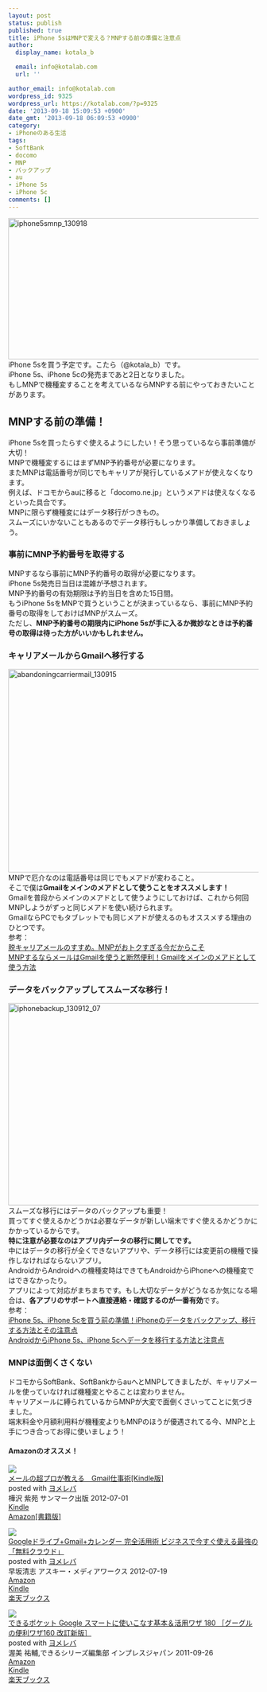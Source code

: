 ```yaml
---
layout: post
status: publish
published: true
title: iPhone 5sはMNPで変える？MNPする前の準備と注意点
author:
  display_name: kotala_b

  email: info@kotalab.com
  url: ''

author_email: info@kotalab.com
wordpress_id: 9325
wordpress_url: https://kotalab.com/?p=9325
date: '2013-09-18 15:09:53 +0900'
date_gmt: '2013-09-18 06:09:53 +0900'
category:
- iPhoneのある生活
tags:
- SoftBank
- docomo
- MNP
- バックアップ
- au
- iPhone 5s
- iPhone 5c
comments: []
---
```

<p><img src="https://kotalab.com/wp-content/uploads/iphone5smnp_130918-546x284.png" alt="iphone5smnp_130918" width="546" height="284" class="alignnone size-large wp-image-9329" /><br />
iPhone 5sを買う予定です。こたら（@kotala_b）です。<br />
iPhone 5s、iPhone 5cの発売まであと2日となりました。<br />
もしMNPで機種変することを考えているならMNPする前にやっておきたいことがあります。<br />
<!--more--></p>
<h2>MNPする前の準備！</h2>
<p>iPhone 5sを買ったらすぐ使えるようにしたい！そう思っているなら事前準備が大切！<br />
MNPで機種変するにはまずMNP予約番号が必要になります。<br />
またMNPは電話番号が同じでもキャリアが発行しているメアドが使えなくなります。<br />
例えば、ドコモからauに移ると「docomo.ne.jp」というメアドは使えなくなるといった具合です。<br />
MNPに限らず機種変にはデータ移行がつきもの。<br />
スムーズにいかないこともあるのでデータ移行もしっかり準備しておきましょう。</p>
<h3>事前にMNP予約番号を取得する</h3>
<p>MNPするなら事前にMNP予約番号の取得が必要になります。<br />
iPhone 5s発売日当日は混雑が予想されます。<br />
MNP予約番号の有効期限は予約当日を含めた15日間。<br />
もうiPhone 5sをMNPで買うということが決まっているなら、事前にMNP予約番号の取得をしておけばMNPがスムーズ。<br />
ただし、<strong>MNP予約番号の期限内にiPhone 5sが手に入るか微妙なときは予約番号の取得は待った方がいいかもしれません。</strong></p>
<h3>キャリアメールからGmailへ移行する</h3>
<p><img src="https://kotalab.com/wp-content/uploads/abandoningcarriermail_130915-546x409.jpg" alt="abandoningcarriermail_130915" width="546" height="409" class="alignnone size-large wp-image-9207" /><br />
MNPで厄介なのは電話番号は同じでもメアドが変わること。<br />
そこで僕は<strong>Gmailをメインのメアドとして使うことをオススメします！</strong><br />
Gmailを普段からメインのメアドとして使うようにしておけば、これから何回MNPしようがずっと同じメアドを使い続けられます。<br />
GmailならPCでもタブレットでも同じメアドが使えるのもオススメする理由のひとつです。<br />
参考：<br />
<a href="https://kotalab.com/abandoning-carrier-mail" target="_blank">脱キャリアメールのすすめ。MNPがおトクすぎる今だからこそ</a><br />
<a href="https://kotalab.com/gmail-main-mail" target="_blank">MNPするならメールはGmailを使うと断然便利！Gmailをメインのメアドとして使う方法</a></p>
<h3>データをバックアップしてスムーズな移行！</h3>
<p><img src="https://kotalab.com/wp-content/uploads/iphonebackup_130912_07-546x407.jpg" alt="iphonebackup_130912_07" width="546" height="407" class="alignnone size-large wp-image-9088" /><br />
スムーズな移行にはデータのバックアップも重要！<br />
買ってすぐ使えるかどうかは必要なデータが新しい端末ですぐ使えるかどうかにかかっているからです。<br />
<strong>特に注意が必要なのはアプリ内データの移行に関してです。</strong><br />
中にはデータの移行が全くできないアプリや、データ移行には変更前の機種で操作しなければならないアプリ。<br />
AndroidからAndroidへの機種変時はできてもAndroidからiPhoneへの機種変ではできなかったり。<br />
アプリによって対応がまちまちです。もし大切なデータがどうなるか気になる場合は、<strong>各アプリのサポートへ直接連絡・確認するのが一番有効</strong>です。<br />
参考：<br />
<a href="https://kotalab.com/iphone-backup" target="_blank">iPhone 5s、iPhone 5cを買う前の準備！iPhoneのデータをバックアップ、移行する方法とその注意点</a><br />
<a href="https://kotalab.com/from-android-to-iphone-5s-iphone-5c" target="_blank">AndroidからiPhone 5s、iPhone 5cへデータを移行する方法と注意点</a></p>
<h3>MNPは面倒くさくない</h3>
<p>ドコモからSoftBank、SoftBankからauへとMNPしてきましたが、キャリアメールを使っていなければ機種変とやることは変わりません。<br />
キャリアメールに縛られているからMNPが大変で面倒くさいってことに気づきました。<br />
端末料金や月額利用料が機種変よりもMNPのほうが優遇されてる今、MNPと上手につき合ってお得に使いましょう！</p>
<h4 class="aam">Amazonのオススメ！</h4>
<div class="booklink-box">
<div class="booklink-image"><a href="http://www.amazon.co.jp/exec/obidos/asin/B008BCCJ80/same-22/" rel="nofollow" target="_blank"><img src="http://ecx.images-amazon.com/images/I/41lsp5JmQPL._SL160_.jpg" style="border: none;" /></a></div>
<div class="booklink-info">
<div class="booklink-name"><a href="http://www.amazon.co.jp/exec/obidos/asin/B008BCCJ80/same-22/" rel="nofollow" target="_blank">メールの超プロが教える　Gmail仕事術[Kindle版]</a>
<div class="booklink-powered-date">posted with <a href="http://yomereba.com" rel="nofollow" target="_blank">ヨメレバ</a></div>
</div>
<div class="booklink-detail">樺沢 紫苑 サンマーク出版 2012-07-01    </div>
<div class="booklink-link2">
<div class="shoplinkkindle"><a href="http://www.amazon.co.jp/exec/obidos/ASIN/B008BCCJ80/same-22/" rel="nofollow" target="_blank" >Kindle</a></div>
<div class="shoplinkamazon"><a href="http://www.amazon.co.jp/exec/obidos/ASIN/476313048X/same-22/" rel="nofollow" target="_blank" title="アマゾン" >Amazon[書籍版]</a></div>
</p></div>
</div>
<div class="booklink-footer"></div>
</div>
<div class="booklink-box">
<div class="booklink-image"><a href="http://www.amazon.co.jp/exec/obidos/asin/4048867806/same-22/" rel="nofollow" target="_blank"><img src="http://ecx.images-amazon.com/images/I/51pU2jXrRkL._SL160_.jpg" style="border: none;" /></a></div>
<div class="booklink-info">
<div class="booklink-name"><a href="http://www.amazon.co.jp/exec/obidos/asin/4048867806/same-22/" rel="nofollow" target="_blank">Googleドライブ+Gmail+カレンダー 完全活用術 ビジネスで今すぐ使える最強の「無料クラウド」</a>
<div class="booklink-powered-date">posted with <a href="http://yomereba.com" rel="nofollow" target="_blank">ヨメレバ</a></div>
</div>
<div class="booklink-detail">早坂清志 アスキー・メディアワークス 2012-07-19    </div>
<div class="booklink-link2">
<div class="shoplinkamazon"><a href="http://www.amazon.co.jp/exec/obidos/asin/4048867806/same-22/" rel="nofollow" target="_blank" title="アマゾン" >Amazon</a></div>
<div class="shoplinkkindle"><a href="http://www.amazon.co.jp/gp/search?keywords=Google%83h%83%89%83C%83u%2BGmail%2B%83J%83%8C%83%93%83_%81%5B%20%8A%AE%91S%8A%88%97p%8Fp%20%83r%83W%83l%83X%82%C5%8D%A1%82%B7%82%AE%8Eg%82%A6%82%E9%8D%C5%8B%AD%82%CC%81u%96%B3%97%BF%83N%83%89%83E%83h%81v&__mk_ja_JP=%83J%83%5E%83J%83i&url=node%3D2275256051&tag=same-22" rel="nofollow" target="_blank" >Kindle</a></div>
<div class="shoplinkrakuten"><a href="http://c.af.moshimo.com/af/c/click?a_id=374941&p_id=56&pc_id=56&pl_id=637&s_v=b5Rz2P0601xu&url=http%3A%2F%2Fbooks.rakuten.co.jp%2Frb%2F11785381%2F" rel="nofollow" target="_blank" title="楽天ブックス" >楽天ブックス</a></div>
</p></div>
</div>
<div class="booklink-footer"></div>
</div>
<div class="booklink-box">
<div class="booklink-image"><a href="http://www.amazon.co.jp/exec/obidos/asin/4844330926/same-22/" rel="nofollow" target="_blank"><img src="http://ecx.images-amazon.com/images/I/51Kgt%2BNreFL._SL160_.jpg" style="border: none;" /></a></div>
<div class="booklink-info">
<div class="booklink-name"><a href="http://www.amazon.co.jp/exec/obidos/asin/4844330926/same-22/" rel="nofollow" target="_blank">できるポケット Google スマートに使いこなす基本＆活用ワザ 180 ［グーグルの便利ワザ160 改訂新版］</a>
<div class="booklink-powered-date">posted with <a href="http://yomereba.com" rel="nofollow" target="_blank">ヨメレバ</a></div>
</div>
<div class="booklink-detail">渥美 祐輔,できるシリーズ編集部 インプレスジャパン 2011-09-26    </div>
<div class="booklink-link2">
<div class="shoplinkamazon"><a href="http://www.amazon.co.jp/exec/obidos/asin/4844330926/same-22/" rel="nofollow" target="_blank" title="アマゾン" >Amazon</a></div>
<div class="shoplinkkindle"><a href="http://www.amazon.co.jp/gp/search?keywords=%82%C5%82%AB%82%E9%83%7C%83P%83b%83g%20Google%20%83X%83%7D%81%5B%83g%82%C9%8Eg%82%A2%82%B1%82%C8%82%B7%8A%EE%96%7B%81%95%8A%88%97p%83%8F%83U%20180%20%81m%83O%81%5B%83O%83%8B%82%CC%95%D6%97%98%83%8F%83U160%20%89%FC%92%F9%90V%94%C5%81n&__mk_ja_JP=%83J%83%5E%83J%83i&url=node%3D2275256051&tag=same-22" rel="nofollow" target="_blank" >Kindle</a></div>
<div class="shoplinkrakuten"><a href="http://c.af.moshimo.com/af/c/click?a_id=374941&p_id=56&pc_id=56&pl_id=637&s_v=b5Rz2P0601xu&url=http%3A%2F%2Fbooks.rakuten.co.jp%2Frb%2F11354043%2F" rel="nofollow" target="_blank" title="楽天ブックス" >楽天ブックス</a></div>
</p></div>
</div>
<div class="booklink-footer"></div>
</div>
